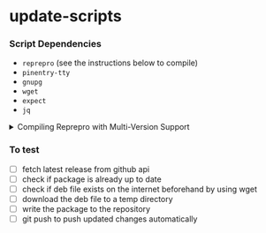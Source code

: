 # update-scripts

### Script Dependencies
- `reprepro` (see the instructions below to compile)
- `pinentry-tty`
- `gnupg`
- `wget`
- `expect`
- `jq`

<details>
<summary>Compiling Reprepro with Multi-Version Support</summary>

```bash
sudo apt install git dh-make dpkg-dev -y
git clone https://github.com/ionos-cloud/reprepro
cd reprepro
sudo mk-build-deps -i debian/control
dpkg-buildpackage -us -uc -nc
sudo apt install -y ../reprepro_*.deb
```
</details>

### To test
- [ ] fetch latest release from github api
- [ ] check if package is already up to date
- [ ] check if deb file exists on the internet beforehand by using wget
- [ ] download the deb file to a temp directory
- [ ] write the package to the repository
- [ ] git push to push updated changes automatically
